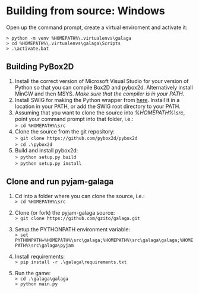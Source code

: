 # Building from source: Windows

Open up the command prompt, create a virtual enviroment and activate it:

`> python -m venv %HOMEPATH%\.virtualenvs\galaga`  
`> cd %HOMEPATH%\.virtualenvs\galaga\Scripts`  
`> .\activate.bat`  

## Building PyBox2D
1. Install the correct version of Microsoft Visual Studio for your version of Python so that you can compile Box2D and pybox2d. Alternatively install MinGW and then MSYS. *Make sure that the compiler is in your PATH*.    
2. Install SWIG for making the Python wrapper from [here](https://www.swig.org/download.html). Install it in a location in your PATH, or add the SWIG root directory to your PATH.    
3. Assuming that you want to clone the source into *%HOMEPATH%\src*, point your command prompt into that folder, i.e.:  
`> cd %HOMEPATH%\src`
4. Clone the source from the git repository:    
`> git clone https://github.com/pybox2d/pybox2d`  
`> cd .\pybox2d`
5. Build and install pybox2d:  
`> python setup.py build`  
`> python setup.py install`

## Clone and run pyjam-galaga

1. Cd into a folder where you can clone the source, i.e.:  
`> cd %HOMEPATH%\src`

2. Clone (or fork) the pyjam-galaga source:  
`> git clone https://github.com/gzito/galaga.git`

3. Setup the PYTHONPATH environment variable:  
`> set PYTHONPATH=%HOMEPATH%\src\galaga;%HOMEPATH%\src\galaga\galaga;%HOMEPATH%\src\galaga\pyjam`

4. Install requirements:  
`> pip install -r .\galaga\requirements.txt`

5. Run the game:  
`> cd .\galaga\galaga`  
`> python main.py`

